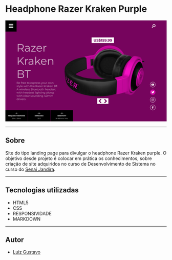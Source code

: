 # Headphone Razer Kraken Purple

![img](./img/screenshot.png)

---

## Sobre
Site do tipo landing page para 
divulgar o headphone Razer Kraken
purple.
O objetivo desde projeto é colocar
em prática os conhecimentos, sobre
criação de site adquiridos no curso 
de Desenvolvimento de Sistema no curso 
do [Senai Jandira](https://jandira.sp.senai.br/).

---
## Tecnologias utilizadas
- HTML5
- CSS
- RESPONSIVIDADE
- MARKDOWN

---
## Autor 
- [Luiz Gustavo](https://github.com/luizgustavo2006)